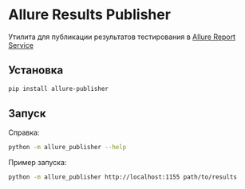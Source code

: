 # Allure Results Publisher

Утилита для публикации результатов тестирования в [Allure Report Service](https://github.com/Gwinkamp/allure-report-service)

## Установка

```bash
pip install allure-publisher
```

## Запуск

Справка:
```bash
python -m allure_publisher --help
```

Пример запуска:
```bash
python -m allure_publisher http://localhost:1155 path/to/results 
```
